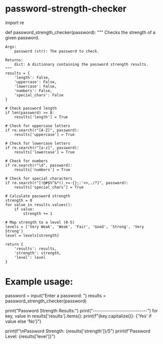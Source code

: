 # password-strength-checker
import re

def password_strength_checker(password):
    """
    Checks the strength of a given password.

    Args:
        password (str): The password to check.

    Returns:
        dict: A dictionary containing the password strength results.
    """
    results = {
        'length': False,
        'uppercase': False,
        'lowercase': False,
        'numbers': False,
        'special_chars': False
    }

    # Check password length
    if len(password) >= 8:
        results['length'] = True

    # Check for uppercase letters
    if re.search(r"[A-Z]", password):
        results['uppercase'] = True

    # Check for lowercase letters
    if re.search(r"[a-z]", password):
        results['lowercase'] = True

    # Check for numbers
    if re.search(r"\d", password):
        results['numbers'] = True

    # Check for special characters
    if re.search(r"[!@#$%^&*()_+=-{};:'<>,./?]", password):
        results['special_chars'] = True

    # Calculate password strength
    strength = 0
    for value in results.values():
        if value:
            strength += 1

    # Map strength to a level (0-5)
    levels = ['Very Weak', 'Weak', 'Fair', 'Good', 'Strong', 'Very Strong']
    level = levels[strength]

    return {
        'results': results,
        'strength': strength,
        'level': level
    }

# Example usage:
password = input("Enter a password: ")
results = password_strength_checker(password)

print("Password Strength Results:")
print("---------------------------")
for key, value in results['results'].items():
    print(f"{key.capitalize()}: {'Yes' if value else 'No'}")

print(f"\nPassword Strength: {results['strength']}/5")
print(f"Password Level: {results['level']}")
